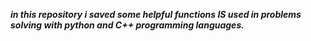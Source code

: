 
***in this repository i saved some helpful functions IS used in problems solving with python and C++ programming languages.***


